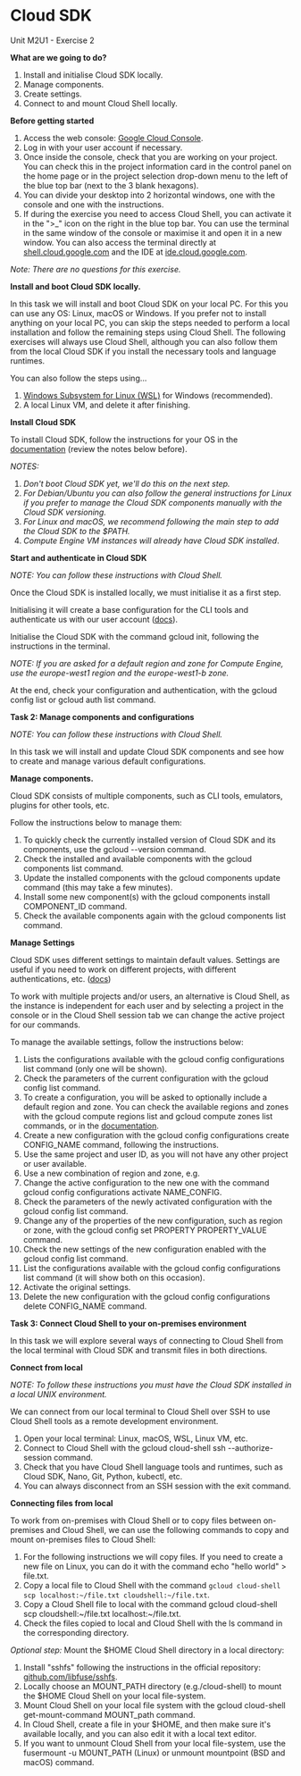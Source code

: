 # **Cloud SDK**

Unit M2U1 - Exercise 2

**What are we going to do?**

1. Install and initialise Cloud SDK locally.
2. Manage components.
3. Create settings.
4. Connect to and mount Cloud Shell locally.

**Before getting started**

1. Access the web console: [Google Cloud Console](https://console.cloud.google.com/).
2. Log in with your user account if necessary.
3. Once inside the console, check that you are working on your project. You can check this in the project information card in the control panel on the home page or in the project selection drop-down menu to the left of the blue top bar (next to the 3 blank hexagons).
4. You can divide your desktop into 2 horizontal windows, one with the console and one with the instructions.
5. If during the exercise you need to access Cloud Shell, you can activate it in the ">_" icon on the right in the blue top bar. You can use the terminal in the same window of the console or maximise it and open it in a new window. You can also access the terminal directly at [shell.cloud.google.com](https://shell.cloud.google.com/) and the IDE at [ide.cloud.google.com](https://ide.cloud.google.com/).

_Note: There are no questions for this exercise._

**Install and boot Cloud SDK locally.**

In this task we will install and boot Cloud SDK on your local PC. For this you can use any OS: Linux, macOS or Windows. If you prefer not to install anything on your local PC, you can skip the steps needed to perform a local installation and follow the remaining steps using Cloud Shell. The following exercises will always use Cloud Shell, although you can also follow them from the local Cloud SDK if you install the necessary tools and language runtimes.

You can also follow the steps using...

1. [Windows Subsystem for Linux (WSL)](https://docs.microsoft.com/en-us/windows/wsl/install-win10) for Windows (recommended).
2. A local Linux VM, and delete it after finishing.

**Install Cloud SDK**

To install Cloud SDK, follow the instructions for your OS in the [documentation](https://cloud.google.com/sdk/docs/install) (review the notes below before).

_NOTES:_

1. _Don't boot Cloud SDK yet, we'll do this on the next step._
2. _For Debian/Ubuntu you can also follow the general instructions for Linux if you prefer to manage the Cloud SDK components manually with the Cloud SDK versioning._
3. _For Linux and macOS, we recommend following the main step to add the Cloud SDK to the $PATH._
4. _Compute Engine VM instances will already have Cloud SDK installed_.

**Start and authenticate in Cloud SDK**

_NOTE: You can follow these instructions with Cloud Shell._

Once the Cloud SDK is installed locally, we must initialise it as a first step.

Initialising it will create a base configuration for the CLI tools and authenticate us with our user account ([docs](https://cloud.google.com/sdk/docs/initializing)).

Initialise the Cloud SDK with the command gcloud init, following the instructions in the terminal.

_NOTE: If you are asked for a default region and zone for Compute Engine, use the europe-west1 region and the europe-west1-b zone._

At the end, check your configuration and authentication, with the gcloud config list or gcloud auth list command.

**Task 2: Manage components and configurations**

_NOTE: You can follow these instructions with Cloud Shell._

In this task we will install and update Cloud SDK components and see how to create and manage various default configurations.

**Manage components.**

Cloud SDK consists of multiple components, such as CLI tools, emulators, plugins for other tools, etc.

Follow the instructions below to manage them:

1. To quickly check the currently installed version of Cloud SDK and its components, use the gcloud --version command.
2. Check the installed and available components with the gcloud components list command.
3. Update the installed components with the gcloud components update command (this may take a few minutes).
4. Install some new component(s) with the gcloud components install COMPONENT_ID command.
5. Check the available components again with the gcloud components list command.

**Manage Settings**

Cloud SDK uses different settings to maintain default values. Settings are useful if you need to work on different projects, with different authentications, etc. ([docs](https://cloud.google.com/sdk/docs/configurations))

To work with multiple projects and/or users, an alternative is Cloud Shell, as the instance is independent for each user and by selecting a project in the console or in the Cloud Shell session tab we can change the active project for our commands.

To manage the available settings, follow the instructions below:

1. Lists the configurations available with the gcloud config configurations list command (only one will be shown).
2. Check the parameters of the current configuration with the gcloud config list command.
3. To create a configuration, you will be asked to optionally include a default region and zone. You can check the available regions and zones with the gcloud compute regions list and gcloud compute zones list commands, or in the [documentation](https://cloud.google.com/compute/docs/regions-zones).
4. Create a new configuration with the gcloud config configurations create CONFIG_NAME command, following the instructions.
  1. Use the same project and user ID, as you will not have any other project or user available.
  2. Use a new combination of region and zone, e.g.
5. Change the active configuration to the new one with the command gcloud config configurations activate NAME_CONFIG.
6. Check the parameters of the newly activated configuration with the gcloud config list command.
7. Change any of the properties of the new configuration, such as region or zone, with the gcloud config set PROPERTY PROPERTY_VALUE command.
8. Check the new settings of the new configuration enabled with the gcloud config list command.
9. List the configurations available with the gcloud config configurations list command (it will show both on this occasion).
10. Activate the original settings.
11. Delete the new configuration with the gcloud config configurations delete CONFIG_NAME command.

**Task 3: Connect Cloud Shell to your on-premises environment**

In this task we will explore several ways of connecting to Cloud Shell from the local terminal with Cloud SDK and transmit files in both directions.

**Connect from local**

_NOTE: To follow these instructions you must have the Cloud SDK installed in a local UNIX environment._

We can connect from our local terminal to Cloud Shell over SSH to use Cloud Shell tools as a remote development environment.

1. Open your local terminal: Linux, macOS, WSL, Linux VM, etc.
2. Connect to Cloud Shell with the gcloud cloud-shell ssh --authorize-session command.
3. Check that you have Cloud Shell language tools and runtimes, such as Cloud SDK, Nano, Git, Python, kubectl, etc.
4. You can always disconnect from an SSH session with the exit command.

**Connecting files from local**

To work from on-premises with Cloud Shell or to copy files between on-premises and Cloud Shell, we can use the following commands to copy and mount on-premises files to Cloud Shell:

1. For the following instructions we will copy files. If you need to create a new file on Linux, you can do it with the command echo "hello world" > file.txt.
2. Copy a local file to Cloud Shell with the command `gcloud cloud-shell scp localhost:~/file.txt cloudshell:~/file.txt`.
3. Copy a Cloud Shell file to local with the command gcloud cloud-shell scp cloudshell:~/file.txt localhost:~/file.txt.
4. Check the files copied to local and Cloud Shell with the ls command in the corresponding directory.

_Optional step:_ Mount the $HOME Cloud Shell directory in a local directory:

1. Install "sshfs" following the instructions in the official repository: [github.com/libfuse/sshfs](https://github.com/libfuse/sshfs).
2. Locally choose an MOUNT_PATH directory (e.g./cloud-shell) to mount the $HOME Cloud Shell on your local file-system.
3. Mount Cloud Shell on your local file system with the gcloud cloud-shell get-mount-command MOUNT_path command.
4. In Cloud Shell, create a file in your $HOME, and then make sure it's available locally, and you can also edit it with a local text editor.
5. If you want to unmount Cloud Shell from your local file-system, use the fusermount -u MOUNT_PATH (Linux) or unmount mountpoint (BSD and macOS) command.
